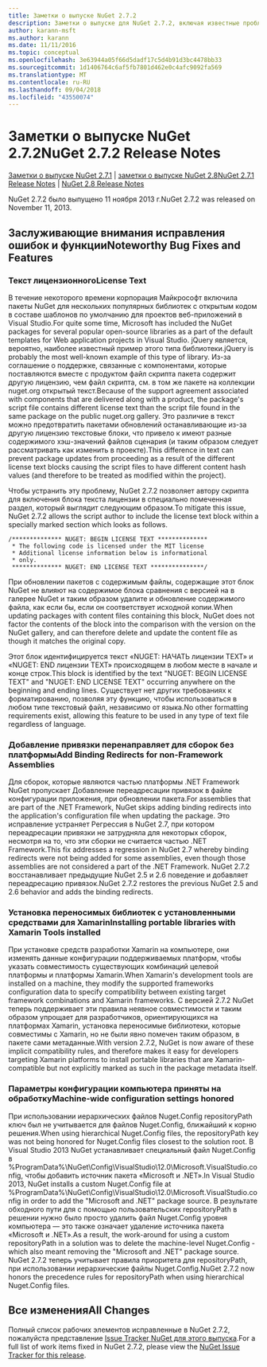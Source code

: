```yaml
---
title: Заметки о выпуске NuGet 2.7.2
description: Заметки о выпуске для NuGet 2.7.2, включая известные проблемы, исправления ошибок, добавленные функции и запросы на изменение структуры.
author: karann-msft
ms.author: karann
ms.date: 11/11/2016
ms.topic: conceptual
ms.openlocfilehash: 3e63944a05f66d5dadf17c5d4b91d3bc4478bb33
ms.sourcegitcommit: 1d1406764c6af5fb7801d462e0c4afc9092fa569
ms.translationtype: MT
ms.contentlocale: ru-RU
ms.lasthandoff: 09/04/2018
ms.locfileid: "43550074"
---
```

# <a name="nuget-272-release-notes"></a><span data-ttu-id="adf6f-103">Заметки о выпуске NuGet 2.7.2</span><span class="sxs-lookup"><span data-stu-id="adf6f-103">NuGet 2.7.2 Release Notes</span></span>

<span data-ttu-id="adf6f-104">[Заметки о выпуске NuGet 2.7.1](../release-notes/nuget-2.7.1.md) | [заметки о выпуске NuGet 2.8](../release-notes/nuget-2.8.md)</span><span class="sxs-lookup"><span data-stu-id="adf6f-104">[NuGet 2.7.1 Release Notes](../release-notes/nuget-2.7.1.md) | [NuGet 2.8 Release Notes](../release-notes/nuget-2.8.md)</span></span>

<span data-ttu-id="adf6f-105">NuGet 2.7.2 было выпущено 11 ноября 2013 г.</span><span class="sxs-lookup"><span data-stu-id="adf6f-105">NuGet 2.7.2 was released on November 11, 2013.</span></span>

## <a name="noteworthy-bug-fixes-and-features"></a><span data-ttu-id="adf6f-106">Заслуживающие внимания исправления ошибок и функции</span><span class="sxs-lookup"><span data-stu-id="adf6f-106">Noteworthy Bug Fixes and Features</span></span>

### <a name="license-text"></a><span data-ttu-id="adf6f-107">Текст лицензионного</span><span class="sxs-lookup"><span data-stu-id="adf6f-107">License Text</span></span>
<span data-ttu-id="adf6f-108">В течение некоторого времени корпорация Майкрософт включила пакеты NuGet для нескольких популярных библиотек с открытым кодом в составе шаблонов по умолчанию для проектов веб-приложений в Visual Studio.</span><span class="sxs-lookup"><span data-stu-id="adf6f-108">For quite some time, Microsoft has included the NuGet packages for several popular open-source libraries as a part of the default templates for Web application projects in Visual Studio.</span></span> <span data-ttu-id="adf6f-109">jQuery является, вероятно, наиболее известный пример этого типа библиотеки.</span><span class="sxs-lookup"><span data-stu-id="adf6f-109">jQuery is probably the most well-known example of this type of library.</span></span> <span data-ttu-id="adf6f-110">Из-за соглашение о поддержке, связанные с компонентами, которые поставляются вместе с продуктом файл скрипта пакета содержит другую лицензию, чем файл скрипта, см. в том же пакете на коллекции nuget.org открытый текст.</span><span class="sxs-lookup"><span data-stu-id="adf6f-110">Because of the support agreement associated with components that are delivered along with a product, the package's script file contains different license text than the script file found in the same package on the public nuget.org gallery.</span></span> <span data-ttu-id="adf6f-111">Это различие в текст можно предотвратить пакетами обновлений останавливающие из-за другую лицензию текстовые блоки, что привело к имеют разные содержимого хэш-значений файлов сценария (и таким образом следует рассматривать как изменить в проекте).</span><span class="sxs-lookup"><span data-stu-id="adf6f-111">This difference in text can prevent package updates from proceeding as a result of the different license text blocks causing the script files to have different content hash values (and therefore to be treated as modified within the project).</span></span>

<span data-ttu-id="adf6f-112">Чтобы устранить эту проблему, NuGet 2.7.2 позволяет автору скрипта для включения блока текста лицензии в специально помеченная раздел, который выглядит следующим образом.</span><span class="sxs-lookup"><span data-stu-id="adf6f-112">To mitigate this issue, NuGet 2.7.2 allows the script author to include the license text block within a specially marked section which looks as follows.</span></span>

    /************** NUGET: BEGIN LICENSE TEXT **************
     * The following code is licensed under the MIT license
     * Additional license information below is informational
     * only.
     ************** NUGET: END LICENSE TEXT ***************/

<span data-ttu-id="adf6f-113">При обновлении пакетов с содержимым файлы, содержащие этот блок NuGet не влияют на содержимое блока сравнения с версией на в галерее NuGet и таким образом удалите и обновление содержимого файла, как если бы, если он соответствует исходной копии.</span><span class="sxs-lookup"><span data-stu-id="adf6f-113">When updating packages with content files containing this block, NuGet does not factor the contents of the block into the comparison with the version on the NuGet gallery, and can therefore delete and update the content file as though it matches the original copy.</span></span>

<span data-ttu-id="adf6f-114">Этот блок идентифицируется текст «NUGET: НАЧАТЬ лицензии TEXT» и «NUGET: END лицензии TEXT» происходящем в любом месте в начале и конце строк.</span><span class="sxs-lookup"><span data-stu-id="adf6f-114">This block is identified by the text "NUGET: BEGIN LICENSE TEXT" and "NUGET: END LICENSE TEXT" occurring anywhere on the beginning and ending lines.</span></span>  <span data-ttu-id="adf6f-115">Существует нет других требованиях к форматированию, позволяя эту функцию, чтобы использоваться в любом типе текстовый файл, независимо от языка.</span><span class="sxs-lookup"><span data-stu-id="adf6f-115">No other formatting requirements exist, allowing this feature to be used in any type of text file regardless of language.</span></span>

### <a name="add-binding-redirects-for-non-framework-assemblies"></a><span data-ttu-id="adf6f-116">Добавление привязки перенаправляет для сборок без платформы</span><span class="sxs-lookup"><span data-stu-id="adf6f-116">Add Binding Redirects for non-Framework Assemblies</span></span>
<span data-ttu-id="adf6f-117">Для сборок, которые являются частью платформы .NET Framework NuGet пропускает Добавление переадресации привязок в файле конфигурации приложения, при обновлении пакета.</span><span class="sxs-lookup"><span data-stu-id="adf6f-117">For assemblies that are part of the .NET Framework, NuGet skips adding binding redirects into the application's configuration file when updating the package.</span></span> <span data-ttu-id="adf6f-118">Это исправление устраняет Регрессия в NuGet 2.7, при котором переадресации привязки не затрудняла для некоторых сборок, несмотря на то, что эти сборки не считается частью .NET Framework.</span><span class="sxs-lookup"><span data-stu-id="adf6f-118">This fix addresses a regression in NuGet 2.7 whereby binding redirects were not being added for some assemblies, even though those assemblies are not considered a part of the .NET Framework.</span></span> <span data-ttu-id="adf6f-119">NuGet 2.7.2 восстанавливает предыдущие NuGet 2.5 и 2.6 поведение и добавляет переадресацию привязок.</span><span class="sxs-lookup"><span data-stu-id="adf6f-119">NuGet 2.7.2 restores the previous NuGet 2.5 and 2.6 behavior and adds the binding redirects.</span></span>

### <a name="installing-portable-libraries-with-xamarin-tools-installed"></a><span data-ttu-id="adf6f-120">Установка переносимых библиотек с установленными средствами для Xamarin</span><span class="sxs-lookup"><span data-stu-id="adf6f-120">Installing portable libraries with Xamarin Tools installed</span></span>
<span data-ttu-id="adf6f-121">При установке средств разработки Xamarin на компьютере, они изменять данные конфигурации поддерживаемых платформ, чтобы указать совместимость существующих комбинаций целевой платформы и платформы Xamarin.</span><span class="sxs-lookup"><span data-stu-id="adf6f-121">When Xamarin's development tools are installed on a machine, they modify the supported frameworks configuration data to specify compatibility between existing target framework combinations and Xamarin frameworks.</span></span> <span data-ttu-id="adf6f-122">С версией 2.7.2 NuGet теперь поддерживает эти правила неявное совместимости и таким образом упрощает для разработчиков, ориентирующихся на платформах Xamarin, установка переносимые библиотеки, которые совместимы с Xamarin, но не были явно помечен таким образом, в пакете сами метаданные.</span><span class="sxs-lookup"><span data-stu-id="adf6f-122">With version 2.7.2, NuGet is now aware of these implicit compatibility rules, and therefore makes it easy for developers targeting Xamarin platforms to install portable libraries that are Xamarin-compatible but not explicitly marked as such in the package metadata itself.</span></span>

### <a name="machine-wide-configuration-settings-honored"></a><span data-ttu-id="adf6f-123">Параметры конфигурации компьютера приняты на обработку</span><span class="sxs-lookup"><span data-stu-id="adf6f-123">Machine-wide configuration settings honored</span></span>
<span data-ttu-id="adf6f-124">При использовании иерархических файлов Nuget.Config repositoryPath ключ был не учитывается для файлов Nuget.Config, ближайший к корню решения.</span><span class="sxs-lookup"><span data-stu-id="adf6f-124">When using hierarchical Nuget.Config files, the repositoryPath key was not being honored for Nuget.Config files closest to the solution root.</span></span> <span data-ttu-id="adf6f-125">В Visual Studio 2013 NuGet устанавливает специальный файл Nuget.Config в %ProgramData%\NuGet\Config\VisualStudio\12.0\Microsoft.VisualStudio.config, чтобы добавить источник пакета «Microsoft и .NET».</span><span class="sxs-lookup"><span data-stu-id="adf6f-125">In Visual Studio 2013, NuGet installs a custom Nuget.Config file at %ProgramData%\NuGet\Config\VisualStudio\12.0\Microsoft.VisualStudio.config in order to add the "Microsoft and .NET" package source.</span></span> <span data-ttu-id="adf6f-126">В результате обходного пути для с помощью пользовательских repositoryPath в решении нужно было просто удалить файл Nuget.Config уровня компьютера — это также означает удаление источника пакета «Microsoft и .NET».</span><span class="sxs-lookup"><span data-stu-id="adf6f-126">As a result, the work-around for using a custom repositoryPath in a solution was to delete the machine-level Nuget.Config - which also meant removing the "Microsoft and .NET" package source.</span></span> <span data-ttu-id="adf6f-127">NuGet 2.7.2 теперь учитывает правила приоритета для repositoryPath, при использовании иерархические файлы Nuget.Config.</span><span class="sxs-lookup"><span data-stu-id="adf6f-127">NuGet 2.7.2 now honors the precedence rules for repositoryPath when using hierarchical Nuget.Config files.</span></span>

## <a name="all-changes"></a><span data-ttu-id="adf6f-128">Все изменения</span><span class="sxs-lookup"><span data-stu-id="adf6f-128">All Changes</span></span>
<span data-ttu-id="adf6f-129">Полный список рабочих элементов исправленные в NuGet 2.7.2, пожалуйста представление [Issue Tracker NuGet для этого выпуска](https://nuget.codeplex.com/workitem/list/advanced?keyword=&status=All&type=All&priority=All&release=NuGet%202.7.2&assignedTo=All&component=All&sortField=LastUpdatedDate&sortDirection=Descending&page=0&reasonClosed=Fixed).</span><span class="sxs-lookup"><span data-stu-id="adf6f-129">For a full list of work items fixed in NuGet 2.7.2, please view the [NuGet Issue Tracker for this release](https://nuget.codeplex.com/workitem/list/advanced?keyword=&status=All&type=All&priority=All&release=NuGet%202.7.2&assignedTo=All&component=All&sortField=LastUpdatedDate&sortDirection=Descending&page=0&reasonClosed=Fixed).</span></span>
